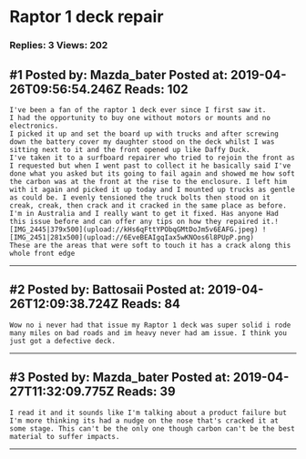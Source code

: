 # Raptor 1 deck repair

### Replies: 3 Views: 202

## \#1 Posted by: Mazda_bater Posted at: 2019-04-26T09:56:54.246Z Reads: 102

```
I've been a fan of the raptor 1 deck ever since I first saw it.
I had the opportunity to buy one without motors or mounts and no electronics.
I picked it up and set the board up with trucks and after screwing down the battery cover my daughter stood on the deck whilst I was sitting next to it and the front opened up like Daffy Duck. 
I've taken it to a surfboard repairer who tried to rejoin the front as I requested but when I went past to collect it he basically said I've done what you asked but its going to fail again and showed me how soft the carbon was at the front at the rise to the enclosure. I left him with it again and picked it up today and I mounted up trucks as gentle as could be. I evenly tensioned the truck bolts then stood on it creak, creak, then crack and it cracked in the same place as before.
I'm in Australia and I really want to get it fixed. Has anyone Had this issue before and can offer any tips on how they repaired it.![IMG_2445|379x500](upload://kHs6qFttYPObqGMtDoJm5v6EAFG.jpeg) ![IMG_2451|281x500](upload://6EveBEAIgqIax5wKNOos6l8PUpP.png) 
These are the areas that were soft to touch it has a crack along this whole front edge
```

---
## \#2 Posted by: Battosaii Posted at: 2019-04-26T12:09:38.724Z Reads: 84

```
Wow no i never had that issue my Raptor 1 deck was super solid i rode many miles on bad roads and im heavy never had am issue. I think you just got a defective deck.
```

---
## \#3 Posted by: Mazda_bater Posted at: 2019-04-27T11:32:09.775Z Reads: 39

```
I read it and it sounds like I'm talking about a product failure but I'm more thinking its had a nudge on the nose that's cracked it at some stage. This can't be the only one though carbon can't be the best material to suffer impacts.
```

---
